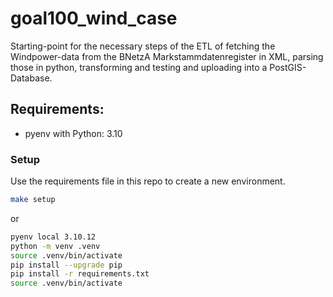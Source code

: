 # goal100_wind_case

Starting-point for the necessary steps of the ETL of fetching the Windpower-data from the BNetzA Markstammdatenregister in XML, parsing those in python, transforming and testing and uploading into a PostGIS-Database.

## Requirements:

- pyenv with Python: 3.10

### Setup

Use the requirements file in this repo to create a new environment.

```BASH
make setup
```

or

```BASH
pyenv local 3.10.12
python -m venv .venv
source .venv/bin/activate
pip install --upgrade pip
pip install -r requirements.txt
source .venv/bin/activate
```
